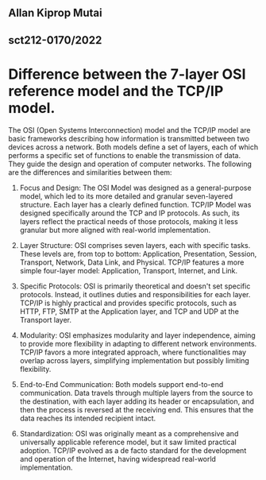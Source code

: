 ## Allan Kiprop Mutai
## sct212-0170/2022

# Difference between the 7-layer OSI reference model and the TCP/IP model.

The OSI (Open Systems Interconnection) model and the TCP/IP model are basic frameworks describing how information is transmitted between two devices across a network. Both models define a set of layers, each of which performs a specific set of functions to enable the transmission of data. They guide the design and operation of computer networks. The following are the differences and similarities between them:

1.  Focus and Design: The OSI Model was designed as a general-purpose model, which led to its more detailed and granular seven-layered structure. Each layer has a clearly defined function.  TCP/IP Model was designed specifically around the TCP and IP protocols. As such, its layers reflect the practical needs of those protocols, making it less granular but more aligned with real-world implementation.

2. Layer Structure: OSI comprises seven layers, each with specific tasks. These levels are, from top to bottom: Application, Presentation, Session, Transport, Network, Data Link, and Physical. TCP/IP features a more simple four-layer model: Application, Transport, Internet, and Link.

3. Specific Protocols: OSI is primarily theoretical and doesn't set specific protocols. Instead, it outlines duties and responsibilities for each layer. TCP/IP is highly practical and provides specific protocols, such as HTTP, FTP, SMTP at the Application layer, and TCP and UDP at the Transport layer.

4. Modularity: OSI emphasizes modularity and layer independence, aiming to provide more flexibility in adapting to different network environments. TCP/IP favors a more integrated approach, where functionalities may overlap across layers, simplifying implementation but possibly limiting flexibility.

5. End-to-End Communication: Both models support end-to-end communication. Data travels through multiple layers from the source to the destination, with each layer adding its header or encapsulation, and then the process is reversed at the receiving end. This ensures that the data reaches its intended recipient intact.

6. Standardization: OSI was originally meant as a comprehensive and universally applicable reference model, but it saw limited practical adoption. TCP/IP evolved as a de facto standard for the development and operation of the Internet, having widespread real-world implementation.